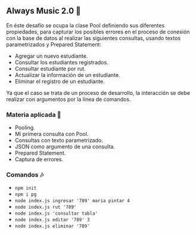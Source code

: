 ## Always Music 2.0 :musical_score:
En éste desafío se ocupa la clase Pool definiendo sus diferentes propiedades, para capturar los posibles errores en el proceso de conexión con la base de datos al realizar las siguientes consultas, usando textos parametrizados y Prepared Statement:

- Agregar un nuevo estudiante.
- Consultar los estudiantes registrados.
- Consultar estudiante por rut.
- Actualizar la información de un estudiante.
- Eliminar el registro de un estudiante.

Ya que el caso se trata de un proceso de desarrollo, la  interacción se debe realizar con argumentos por la línea de comandos.

### Materia aplicada 	:musical_note:

- Pooling.
- Mi primera consulta con Pool.
- Consultas con texto parametrizado.
- JSON como argumento de una consulta.
- Prepared Statement.
- Captura de errores.

### Comandos :notes:

- `npm init`
- `npm i pg`
- `node index.js ingresar '789' maria pintar 4`
- `node index.js rut '789'`
- `node index.js 'consultar tabla'`
- `node index.js editar '789' 3`
- `node index.js eliminar '789'`
